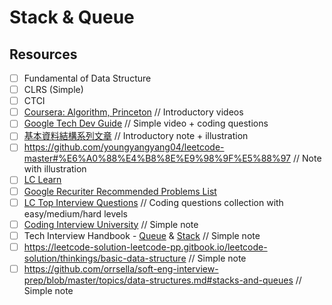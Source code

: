 # Stack & Queue

## Resources
- [ ] Fundamental of Data Structure
- [ ] CLRS (Simple)
- [ ] CTCI
- [ ] [Coursera: Algorithm, Princeton](https://www.coursera.org/learn/algorithms-part1/home/week/2) // Introductory videos
- [ ] [Google Tech Dev Guide](https://techdevguide.withgoogle.com/paths/data-structures-and-algorithms/#sequence-4) // Simple video + coding questions
- [ ] [基本資料結構系列文章](http://alrightchiu.github.io/SecondRound/mu-lu-yan-suan-fa-yu-zi-liao-jie-gou.html) // Introductory note + illustration
- [ ] https://github.com/youngyangyang04/leetcode-master#%E6%A0%88%E4%B8%8E%E9%98%9F%E5%88%97 // Note with illustration
- [ ] [LC Learn](https://leetcode.com/explore/learn/card/queue-stack/)
- [ ] [Google Recuriter Recommended Problems List](https://turingplanet.org/2020/09/18/leetcode_planning_list/#Queue)
- [ ] [LC Top Interview Questions](https://leetcode.com/explore/interview/) // Coding questions collection with easy/medium/hard levels
- [ ] [Coding Interview University](https://github.com/jwasham/coding-interview-university#stack) // Simple note
- [ ] Tech Interview Handbook - [Queue](https://www.techinterviewhandbook.org/algorithms/queue) & [Stack](https://www.techinterviewhandbook.org/algorithms/stack) // Simple note
- [ ] https://leetcode-solution-leetcode-pp.gitbook.io/leetcode-solution/thinkings/basic-data-structure // Simple note
- [ ] https://github.com/orrsella/soft-eng-interview-prep/blob/master/topics/data-structures.md#stacks-and-queues // Simple note